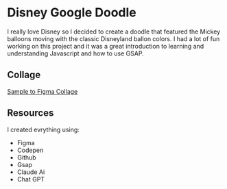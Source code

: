 # Disney Google Doodle

 I really love Disney so I decided to create a doodle that featured the Mickey balloons moving with the classic Disneyland ballon colors. I had a lot of fun working on this project and it was a great introduction to learning and understanding Javascript and how to use GSAP. 

## Collage

[Sample to Figma Collage](https://www.figma.com/design/xPpAKRQzqn5XzgrEcikJHo/Style-Tile-for-Google-Doodle?m=dev)

## Resources
I created evrything using: 
* Figma
* Codepen
* Github
* Gsap
* Claude Ai
* Chat GPT